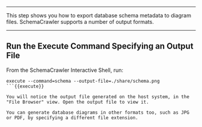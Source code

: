 -----

This step shows you how to export database schema metadata to diagram files. SchemaCrawler supports a number of output formats.

-----

## Run the Execute Command Specifying an Output File

From the SchemaCrawler Interactive Shell, run:

```
execute --command=schema --output-file=./share/schema.png
```{{execute}}

You will notice the output file generated on the host system, in the "File Browser" view. Open the output file to view it.

You can generate database diagrams in other formats too, such as JPG or PDF, by specifying a different file extension.
